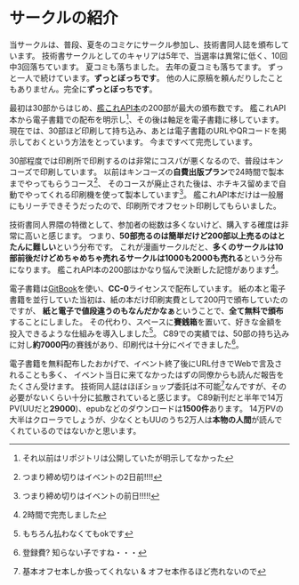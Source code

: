 # サークルの紹介

当サークルは、普段、夏冬のコミケにサークル参加し、技術書同人誌を頒布しています。
技術書サークルとしてのキャリアは5年で、当選率は異常に低く、10回中3回落ちています。
夏コミも落ちました。
去年の夏コミも落ちてます。
ずっと一人で続けています。**ずっとぼっちです**。
他の人に原稿を頼んだりしたこともありません。完全に**ずっとぼっちです**。

最初は30部からはじめ、[艦これAPI本](https://masarakki.gitbooks.io/c86-kancolle-api/content/)の200部が最大の頒布数です。
艦これAPI本から電子書籍での配布を明示し[^1]、その後は軸足を電子書籍に移しています。
現在では、30部ほど印刷して持ち込み、あとは電子書籍のURLやQRコードを掲示しておくという方法をとっています。
今まですべて完売しています。

30部程度では印刷所で印刷するのは非常にコスパが悪くなるので、普段はキンコーズで印刷しています。
以前はキンコーズの**自費出版プラン**で24時間で製本までやってもらうコース[^2]、
そのコースが廃止された後は、ホチキス留めまで自動でやってくれる印刷機を使って製本しています[^3]。
艦これAPI本だけは一般層にもリーチできそうだったので、印刷所でオフセット印刷してもらいました。

技術書同人界隈の特徴として、参加者の総数は多くないけど、購入する確度は非常に高いと感じます。
つまり、**50部売るのは簡単だけど200部以上売るのはとたんに難しい**という分布です。
これが漫画サークルだと、**多くのサークルは10部前後だけどめちゃめちゃ売れるサークルは1000も2000も売れる**という分布になります。
艦これAPI本の200部はかなり悩んで決断した記憶があります[^4]。

電子書籍は[GitBook](https://www.gitbook.com/)を使い、**CC-0**ライセンスで配布しています。
紙の本と電子書籍を並行していた当初は、紙の本だけ印刷実費として200円で頒布していたのですが、
**紙と電子で値段違うのもなんだかなぁ**ということで、**全て無料で頒布**することにしました。
その代わり、スペースに**賽銭箱**を置いて、好きな金額を投入できるような仕組みを導入しました[^5]。
C89での実績では、50部の持ち込みに対し**約7000円**の賽銭があり、印刷代は十分にペイできました[^6]。

電子書籍を無料配布したおかげで、イベント終了後にURL付きでWebで言及されることも多く、
イベント当日に来てなかったはずの同僚からも読んだ報告をたくさん受けます。
技術同人誌はほぼショップ委託は不可能[^7]なんですが、その必要がないくらい十分に拡散されていると感じます。
C89新刊だと半年で14万PV(UUだと**29000**)、epubなどのダウンロードは**1500件**あります。
14万PVの大半はクローラでしょうが、少なくともUUのうち2万人は**本物の人間**が読んでくれているのではないかと思います。

[^1]: それ以前はリポジトリは公開していたが明示してなかった
[^2]: つまり締め切りはイベントの2日前!!!!
[^3]: つまり締め切りはイベントの前日!!!!!
[^4]: 2時間で完売しました
[^5]: もちろん払わなくてもokです
[^6]: 登録費? 知らない子ですね・・・
[^7]: 基本オフセ本しか扱ってくれない & オフセ本作るほど売れないので
